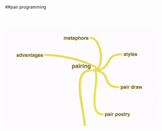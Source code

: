 <!-- .slide: data-background="resources/footer.svg" data-background-size="contain" data-background-position="bottom"  -->

##pair programming

<br/>
<br/>
<br/>
<img class="plain" src="resources/pairing.png" />

<br/>
<br/>
<br/>
<br/>
<br/>
<br/>
<br/>
<br/>
<br/>
<br/>
<br/>
<br/>

<aside class="notes">
  <p>
  </p>
  <p>
  </p>
</aside>
